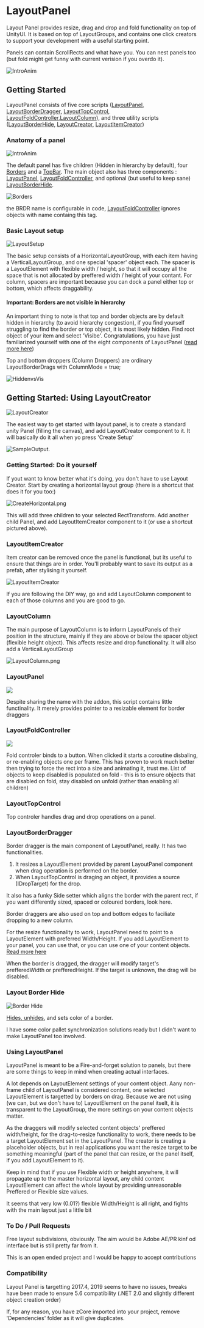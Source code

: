 # LayoutPanel
Layout Panel provides resize, drag and drop and fold functionality on top of UnityUI. It is based on top of LayoutGroups, and contains one click creators to support your development with a useful starting point.

Panels can contain ScrollRects and what have you. You can nest panels too (but fold might get funny with current verision if you overdo it).

![IntroAnim](Images/introgif.gif "Intro Anim")


## Getting Started

LayoutPanel consists of five core scripts ([LayoutPanel](#LayoutPanel), [LayoutBorderDragger](#LayoutBorderDragger), [LayoutTopControl](#LayoutTopControl), [LayoutFoldController](#LayoutFoldController),[LayoutColumn](#LayoutColumn)), and three utility scripts ([LayoutBorderHide](#LayoutBorderHide), [LayoutCreator](#LayoutCreator), [LayoutItemCreator](#LayoutItemCreator)) 

### Anatomy of a panel

![IntroAnim](Images/anatomy.png "Panel Anatomy")

The default panel has five children (Hidden in hierarchy by default), four [Borders](#LayoutBorderDragger) and a [TopBar](#LayoutTopControl). The main object also has three components : [LayoutPanel](#LayoutPanel),  [LayoutFoldController](#LayoutFoldController), and optional (but useful to keep sane) [LayoutBorderHide](#LayoutBorderHide).

![Borders](Images/Borders.png)

the BRDR name is configurable in code,  [LayoutFoldController](#LayoutFoldController) ignores objects with name containg this tag.

### Basic Layout setup

![LayoutSetup](Images/layoutSetup.png "Layout Setup")

The basic setup consists of a HorizontalLayoutGroup, with each item having a VerticalLayoutGroup, and one special 'spacer' object each. The spacer is a LayoutElement with flexible width / height, so that it will occupy all the space that is not allocated by preffered width / height of your contant. For column, spacers are important because you can dock a panel either top or bottom, which affects draggability.

#### Important: Borders are not visible in hierarchy<a id="BorderViz"></a>  

An important thing to note is that top and border objects are by default hidden in hierarchy (to avoid hierarchy congestion), if you find yourself struggling to find the border or top object, it is most likely hidden. Find root object of your item and select 'Visibe'. Congratulations, you have just familiarized yourself with one of the eight components of LayoutPanel ([read more here](#LayoutBorderHide))

Top and bottom droppers (Column Droppers) are ordinary LayoutBorderDrags with ColumnMode = true;

![HiddenvsVis](Images/hidden_vs_visible.png "HiddenvsVis")


## <a id="LayoutCreator"></a> Getting Started: Using LayoutCreator
![LayoutCreator](Images/LayoutCreator.png "LayoutCreator")

The easiest way to get started with layout panel, is to create a standard unity Panel (filling the canvas), and add LayoutCreator component to it. It will basically do it all when yo press 'Create Setup'

![SampleOutput.](Images/SampleOutput.png "SampleOutput")


### Getting Started: Do it yourself

If yout want to know better what it's doing, you don't have to use Layout Creator. Start by creating a horizontal layout group (there is a shortcut that does it for you too:)

![CreateHorizontal.png](Images/CreateHorizontal.png "CreateHorizontal")

This will add three children to your selected RectTransform. Add another child Panel, and add LayoutItemCreator component to it (or use a shortcut pictured above).

### <a id="LayoutItemCreator"></a>LayoutItemCreator
Item creator can be removed once the panel is functional, but its useful to ensure that things are in order. You'll probably want to save its output as a prefab, after stylising it yourself.

![LayoutItemCreator](Images/LayoutItemCreator.png "LayoutItemCreator")

If you are following the DIY way, go and add LayoutColumn component to each of those columns and you are good to go. 

### <a id="LayoutColumn"></a>LayoutColumn
The main purpose of LayoutColumn is to inform LayoutPanels of their position in the structure, mainly if they are above or below the spacer object (flexible height object). This affects resize and drop functionality. It will also add a VerticalLayoutGroup

![LayoutColumn.png](Images/LayoutColumn.png "LayoutColumn")

### <a id="LayoutPanel"></a>LayoutPanel
![](Images/LayoutPanel.png)

Despite sharing the name with the addon, this script contains little functinality. It merely provides pointer to a resizable element for border draggers

### <a id="LayoutFoldController"></a>LayoutFoldController

![](Images/LayoutFoldController.png)

Fold controler binds to a button. When clicked it starts a coroutine disbaling, or re-enabling objects one per frame. This has proven to work much better then trying to force the rect into a size and animating it, trust me.
List of objects to keep disabled is populated on fold - this is to ensure objects that are disabled on fold, stay disabled on unfold (rather than enabling all children)


### <a id="LayoutTopControl"></a>LayoutTopControl

Top controler handles drag and drop operations on a panel. 

### <a id="LayoutBorderDragger"></a>LayoutBorderDragger

Border dragger is the main component of LayoutPanel, really. It has two functionalities. 
1) It resizes a LayoutElement provided by parent LayoutPanel component when drag operation is performed on the border.
2) When LayoutTopControl is draging an object, it provides a source (IDropTarget) for the drop.

It also has a funky Side setter which aligns the border with the parent rect, if you want differently sized, spaced or coloured borders, look here.

Border draggers are also used on top and bottom edges to faciliate dropping to a new column.

For the resize functionality to work, LayoutPanel need to point to a LayoutElement with preferred Width/Height. If you add LayoutElement to your panel, you can use that, or you can use one of your content objects. [Read more here](#Tips)

When the border is dragged, the dragger will modify target's prefferedWidth or prefferedHeight. If the target is unknown, the drag will be disabled.

### <a id="borderHide"></a>Layout Border Hide

![Border Hide](Images/BorderHide.png "Border Hide")

[Hides, unhides](#BorderViz), and sets color of a border.

I have some color pallet synchronization solutions ready but I didn't want to make LayoutPanel too involved.

###  <a id="Tips"></a>Using LayoutPanel

LayoutPanel is meant to be a Fire-and-forget solution to panels, but there are some things to keep in mind when creating actual interfaces.

A lot depends on LayoutElement settings of your content object. Aany non-frame child of LayoutPanel is considered content, one selected LayoutElement is targetted by borders on drag. Because we are not using (we can, but we don't have to) LayoutElement on the panel itselt, it is transparent to the LayoutGroup, the more settings on your content objects matter. 

As the draggers will modify selected content objects' preffered width/height, for the drag-to-resize functionality to work, there needs to be a target LayoutElement set in the LayoutPanel. The creator is creating a placeholder objects, but in real applications you want the resize target to be something meaningful (part of the panel that can resize, or the panel itself, if you add LayoutElement to it).

Keep in mind that if you use Flexible width or height anywhere, it will propagate up to the master horizontal layout, any child content LayoutElement can affect the whole layout by providing unreasonable Preffered or Flexible size values.

It seems that very low (0.01?) flexible Width/Height is all right, and fights with the main layout just a little bit


### To Do / Pull Requests

Free layout subdivisions, obviously. The aim would be Adobe AE/PR kinf od interface but is still pretty far from it.

This is an open ended project and I would be  happy to accept contributions

### Compatibility
Layout Panel is targetting 2017.4, 2019 seems to have no issues,  tweaks have been made to ensure 5.6 compatibility (.NET 2.0 and slightly different object creation order) 

If, for any reason, you have zCore imported into your project, remove 'Dependencies' folder as it will give duplicates.
